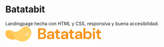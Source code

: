 # Batatabit
Landingpage hecha con HTML y CSS, responsiva y buena accesibilidad.
![BATATABIT](./assets/img/logo.svg)
